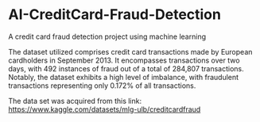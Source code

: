 # AI-CreditCard-Fraud-Detection

A credit card fraud detection project using machine learning 

The dataset utilized comprises credit card transactions made by European cardholders in September 2013. It encompasses transactions over two days, with 492 instances of fraud out of a total of 284,807 transactions. Notably, the dataset exhibits a high level of imbalance, with fraudulent transactions representing only 0.172% of all transactions.

The data set was acquired from this link: https://www.kaggle.com/datasets/mlg-ulb/creditcardfraud
